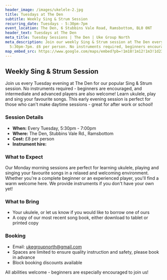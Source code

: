 ```yaml
---
header_image: /images/ukelele-2.jpg
title: Tuesdays at The Den
subtitle: Weekly Sing & Strum Session
recurring_date: Tuesdays - 5:30pm-7pm
event_location: The Den, 6 Stubbins Vale Road, Ramsbottom, BL0 0NT
header_text: Tuesdays at The Den
meta_title: Tuesday Sessions | The Den | Uke Group North
meta_description: Join our weekly Sing & Strum session at The Den every Tuesday
  5:30pm-7pm. £6 per person. No instruments required, beginners encouraged.
map_embed_src: https://www.google.com/maps/embed?pb=!1m18!1m12!1m3!1d2364.2658656759536!2d-2.3187656999999446!3d53.6600612!2m3!1f0!2f0!3f0!3m2!1i1024!2i768!4f13.1!3m3!1m2!1s0x487ba31006eb63c1%3A0x3e0933913229e97b!2s6%20Stubbins%20Vale%20Rd%2C%20Ramsbottom%2C%20Bury%20BL0%200NT%2C%20UK!5e0!3m2!1sen!2snl!4v1757042673300!5m2!1sen!2snl
---
```

## Weekly Sing & Strum Session

Join us every Tuesday evening at The Den for our popular Sing & Strum session. No instruments required - beginners are encouraged, and intermediate and advanced players are also welcome! Learn ukulele, play and sing your favourite songs. This early evening session is perfect for those who can't make daytime sessions - great for after work or school!

### Session Details

- **When:** Every Tuesday, 5:30pm - 7:00pm
- **Where:** The Den, Stubbins Vale Rd., Ramsbottom
- **Cost:** £8 per person
- **Instrument hire:**

### What to Expect

Our Monday morning sessions are perfect for learning ukulele, playing and singing your favourite songs in a relaxed and welcoming environment. Whether you're a complete beginner or an experienced player, you'll find a warm welcome here. We provide instruments if you don't have your own yet!

### What to Bring

- Your ukulele, or let us know if you would like to borrow one of ours
- A copy of our most recent song book, either download to tablet or printed copy

### Booking

- Email: [ukegroupnorth@gmail.com](mailto:ukegroupnorth@gmail.com)
- Spaces are limited to ensure quality instruction and safety, please book in advance
- Block booking discounts available

All abilities welcome - beginners are especially encouraged to join us!